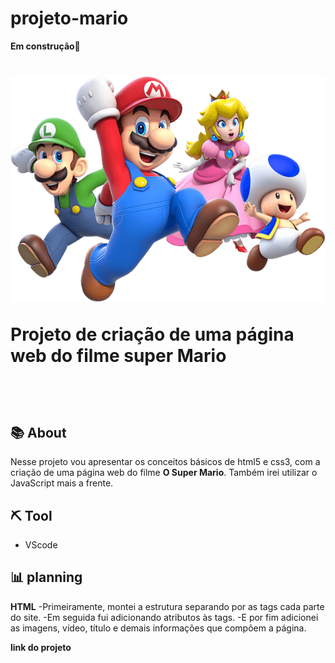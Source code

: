 # projeto-mario

**Em construção**🚧

<h1>
    <img src="./src/imagens/super-mario-chars.png">
    <p>Projeto de criação de uma página web do filme  super Mario</p><br>
</h1>

## 📚 About

Nesse projeto vou apresentar os conceitos básicos de html5 e css3, com a criação de uma página web do filme **O Super Mario**. Também irei utilizar o JavaScript mais a frente.

## ⛏️ Tool

- VScode

## 📊 planning

**HTML**
-Primeiramente, montei a estrutura separando por as tags cada parte do site.
-Em seguida fui adicionando atributos às tags.
-E por fim adicionei as imagens, vídeo, título e demais informações que compõem a página.

**link do projeto**
<a href="https://jefitoifto.github.io/projeto-mario/src/index.html">
